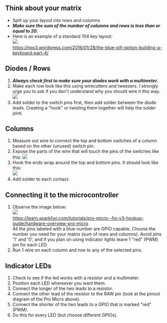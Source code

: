 ## Think about your matrix
* Split up your layout into rows and columns
* ***Make sure the sum of the number of columns and rows is less than or equal to 20.***
* Here is an example of a standard 104 key layout:   
![](https://npx3.files.wordpress.com/2016/01/standardwiring.png)   
https://npx3.wordpress.com/2016/01/28/the-blue-pill-option-building-a-keyboard-part-4/
## Diodes / Rows
1. ***Always check first to make sure your diodes work with a multimeter.***
2. Make each row look like this using wirecutters and tweezers. I strongly urge you to ask if you don't understand why you should wire it this way.   
![](https://i.imgur.com/mAfs39u.jpg)
3. Add solder to the switch pins first, then add solder between the diode leads. Creating a "hook" or twisting them together will help the solder joint.
## Columns
1. Measure out wire to connect the top and bottom switches of a column based on the other (unused) switch pin.
2. Expose the parts of the wire that will touch the pins of the switches like this:
![](https://i.imgur.com/oEeDrEj.jpg)   
3. Hook the ends wrap around the top and bottom pins. It should look like this:   
![](https://i.imgur.com/dLgxQ5i.jpg)
4. Add solder to each contact.
## Connecting it to the microcontroller
1. Observe the image below:   
![](https://cdn.sparkfun.com/assets/9/c/3/c/4/523a1765757b7f5c6e8b4567.png)   
https://learn.sparkfun.com/tutorials/pro-micro--fio-v3-hookup-guide/hardware-overview-pro-micro   
All the pins labeled with a blue number are GPIO capable. Choose the number you need for your matrix (sum of rows and columns). Avoid pins '1' and '0', and if you plan on using indicator lights leave 1 "red" (PWM) pin for each LED.
2. Run 1 wire on each column and row to any of the selected pins.
## Indicator LEDs
1. Check to see if the led works with a resistor and a multimeter.
2. Position each LED whereever you want them.
3. Connect the longer of the two leads to a resistor.
4. Connect the other lead of the resistor to the RAW pin (look at the pinout diagram of the Pro Micro above).
5. Connect the shorter of the two leads to a GPIO that is marked "red" (PWM).
6. Do this for every LED (but choose different GPIOs).